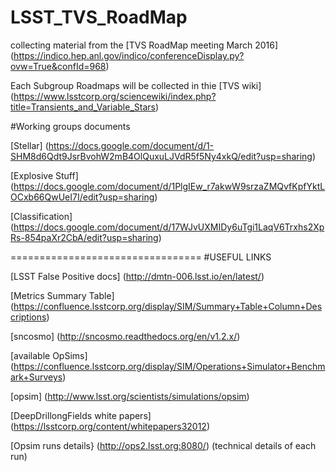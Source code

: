 # LSST_TVS_RoadMap
collecting material from the [TVS RoadMap meeting March 2016] (https://indico.hep.anl.gov/indico/conferenceDisplay.py?ovw=True&confId=968)

Each Subgroup Roadmaps will be collected in thie [TVS wiki] (https://www.lsstcorp.org/sciencewiki/index.php?title=Transients_and_Variable_Stars)


#Working groups documents


[Stellar] (https://docs.google.com/document/d/1-SHM8d6Qdt9JsrBvohW2mB4OlQuxuLJVdR5f5Ny4xkQ/edit?usp=sharing)


[Explosive Stuff] (https://docs.google.com/document/d/1PlgIEw_r7akwW9srzaZMQvfKpfYktLOCxb66QwUeI7I/edit?usp=sharing)


[Classification] (https://docs.google.com/document/d/17WJvUXMIDy6uTgi1LaqV6Trxhs2XpRs-854paXr2CbA/edit?usp=sharing)



=================================
#USEFUL LINKS

[LSST False Positive docs] (http://dmtn-006.lsst.io/en/latest/)

[Metrics Summary Table] (https://confluence.lsstcorp.org/display/SIM/Summary+Table+Column+Descriptions)

[sncosmo] (http://sncosmo.readthedocs.org/en/v1.2.x/)

[available OpSims] (https://confluence.lsstcorp.org/display/SIM/Operations+Simulator+Benchmark+Surveys)

[opsim] (http://www.lsst.org/scientists/simulations/opsim)

[DeepDrillongFields white papers] (https://lsstcorp.org/content/whitepapers32012)

[Opsim runs details} (http://ops2.lsst.org:8080/) (technical details of each run)

